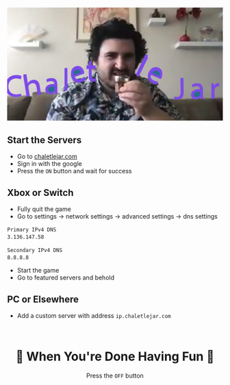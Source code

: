 <div align="center">

![Chalet le Jar](docs/client/public/assets/social.png)

</div>

## Start the Servers

- Go to [chaletlejar.com](https://chaletlejar.com)
- Sign in with the google
- Press the `ON` button and wait for success

## Xbox or Switch

- Fully quit the game
- Go to settings -> network settings -> advanced settings -> dns settings

```sh
Primary IPv4 DNS
3.136.147.58
```

```sh
Secondary IPv4 DNS
8.8.8.8
```

- Start the game
- Go to featured servers and behold

## PC or Elsewhere

- Add a custom server with address `ip.chaletlejar.com`

<br/>

<div align="center">

# 🦄 When You're Done Having Fun 🦄

Press the `OFF` button

</div>
